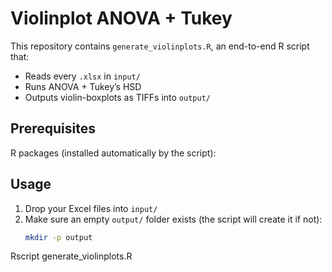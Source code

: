 # Violinplot ANOVA + Tukey

This repository contains `generate_violinplots.R`, an end-to-end R script that:

- Reads every `.xlsx` in `input/`
- Runs ANOVA + Tukey’s HSD
- Outputs violin-boxplots as TIFFs into `output/`

## Prerequisites

R packages (installed automatically by the script):


## Usage

1. Drop your Excel files into `input/`  
2. Make sure an empty `output/` folder exists (the script will create it if not):  
   ```bash
   mkdir -p output
Rscript generate_violinplots.R
